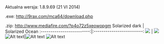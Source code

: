 Aktualna wersja: 1.8.9.69 (21 VI 2014)

.exe: http://9rax.com/mca64/download.php

.zip: http://www.mediafire.com/?p4o72z5xeowopgm
Solarized dark             |  Solarized Ocean
:-------------------------:|:-------------------------:
![](http://i.imgur.com/L2DOfE6.png)  |  ![](http://i.imgur.com/2xyS3Du.png)
![Alt text](http://i.imgur.com/L2DOfE6.png)|![Alt text](http://i.imgur.com/2xyS3Du.png)
![Alt text](http://i.imgur.com/chLnRUI.png)
